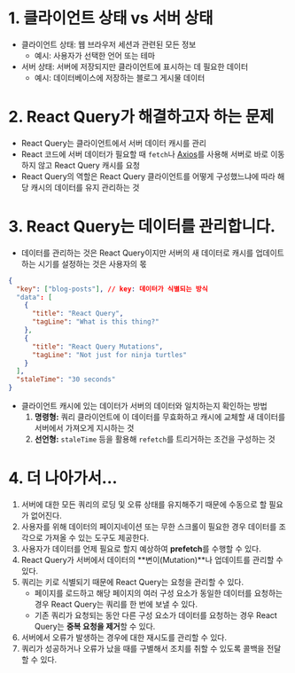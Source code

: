 # 1. 클라이언트 상태 vs 서버 상태

- 클라이언트 상태: 웹 브라우저 세션과 관련된 모든 정보
  - 예시: 사용자가 선택한 언어 또는 테마
- 서버 상태: 서버에 저장되지만 클라이언트에 표시하는 데 필요한 데이터
  - 예시: 데이터베이스에 저장하는 블로그 게시물 데이터

# 2. React Query가 해결하고자 하는 문제

- React Query는 클라이언트에서 서버 데이터 캐시를 관리
- React 코드에 서버 데이터가 필요할 때 `fetch`나 [Axios](https://axios-http.com/kr/docs/intro)를 사용해 서버로 바로 이동하지 않고 React Query 캐시를 요청
- React Query의 역할은 React Query 클라이언트를 어떻게 구성했느냐에 따라 해당 캐시의 데이터를 유지 관리하는 것

# 3. React Query는 데이터를 관리합니다.

- 데이터를 관리하는 것은 React Query이지만 서버의 새 데이터로 캐시를 업데이트하는 시기를 설정하는 것은 사용자의 몫

```json
{
  "key": ["blog-posts"], // key: 데이터가 식별되는 방식
  "data": [
    {
      "title": "React Query",
      "tagLine": "What is this thing?"
    },
    {
      "title": "React Query Mutations",
      "tagLine": "Not just for ninja turtles"
    }
  ],
  "staleTime": "30 seconds"
}
```

- 클라이언트 캐시에 있는 데이터가 서버의 데이터와 일치하는지 확인하는 방법
  1. **명령형:** 쿼리 클라이언트에 이 데이터를 무효화하고 캐시에 교체할 새 데이터를 서버에서 가져오게 지시하는 것
  2. **선언형:** `staleTime` 등을 활용해 `refetch`를 트리거하는 조건을 구성하는 것

# 4. 더 나아가서...

1. 서버에 대한 모든 쿼리의 로딩 및 오류 상태를 유지해주기 때문에 수동으로 할 필요가 없어진다.
2. 사용자를 위해 데이터의 페이지네이션 또는 무한 스크롤이 필요한 경우 데이터를 조각으로 가져올 수 있는 도구도 제공한다.
3. 사용자가 데이터를 언제 필요로 할지 예상하여 **prefetch**를 수행할 수 있다.
4. React Query가 서버에서 데이터의 **변이(Mutation)**나 업데이트를 관리할 수 있다.
5. 쿼리는 키로 식별되기 때문에 React Query는 요청을 관리할 수 있다.
   - 페이지를 로드하고 해당 페이지의 여러 구성 요소가 동일한 데이터를 요청하는 경우 React Query는 쿼리를 한 번에 보낼 수 있다.
   - 기존 쿼리가 요청되는 동안 다른 구성 요소가 데이터를 요청하는 경우 React Query는 **중복 요청을 제거**할 수 있다.
6. 서버에서 오류가 발생하는 경우에 대한 재시도를 관리할 수 있다.
7. 쿼리가 성공하거나 오류가 났을 때를 구별해서 조치를 취할 수 있도록 콜백을 전달할 수 있다.
